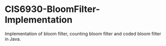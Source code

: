 # CIS6930-BloomFilter-Implementation
Implementation of bloom filter, counting bloom filter and coded bloom filter in Java.
